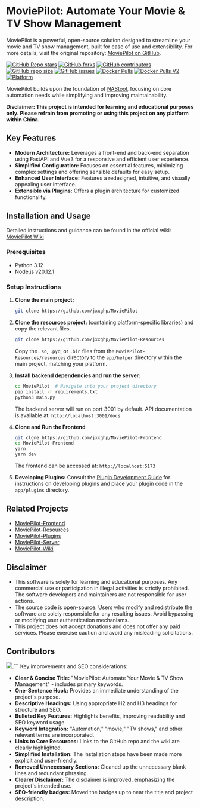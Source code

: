 # MoviePilot: Automate Your Movie & TV Show Management

MoviePilot is a powerful, open-source solution designed to streamline your movie and TV show management, built for ease of use and extensibility.  For more details, visit the original repository: [MoviePilot on GitHub](https://github.com/jxxghp/MoviePilot).

[![GitHub Repo stars](https://img.shields.io/github/stars/jxxghp/MoviePilot?style=for-the-badge)](https://github.com/jxxghp/MoviePilot)
[![GitHub forks](https://img.shields.io/github/forks/jxxghp/MoviePilot?style=for-the-badge)](https://github.com/jxxghp/MoviePilot)
[![GitHub contributors](https://img.shields.io/github/contributors/jxxghp/MoviePilot?style=for-the-badge)](https://github.com/jxxghp/MoviePilot)
[![GitHub repo size](https://img.shields.io/github/repo-size/jxxghp/MoviePilot?style=for-the-badge)](https://github.com/jxxghp/MoviePilot)
[![GitHub issues](https://img.shields.io/github/issues/jxxghp/MoviePilot?style=for-the-badge)](https://github.com/jxxghp/MoviePilot/issues)
[![Docker Pulls](https://img.shields.io/docker/pulls/jxxghp/moviepilot?style=for-the-badge)](https://hub.docker.com/r/jxxghp/moviepilot)
[![Docker Pulls V2](https://img.shields.io/docker/pulls/jxxghp/moviepilot-v2?style=for-the-badge)](https://hub.docker.com/r/jxxghp/moviepilot-v2)
[![Platform](https://img.shields.io/badge/platform-Windows%20%7C%20Linux%20%7C%20Synology-blue?style=for-the-badge)](https://github.com/jxxghp/MoviePilot)

MoviePilot builds upon the foundation of [NAStool](https://github.com/NAStool/nas-tools), focusing on core automation needs while simplifying and improving maintainability.

**Disclaimer: This project is intended for learning and educational purposes only.  Please refrain from promoting or using this project on any platform within China.**

## Key Features

*   **Modern Architecture:** Leverages a front-end and back-end separation using FastAPI and Vue3 for a responsive and efficient user experience.
*   **Simplified Configuration:** Focuses on essential features, minimizing complex settings and offering sensible defaults for easy setup.
*   **Enhanced User Interface:** Features a redesigned, intuitive, and visually appealing user interface.
*   **Extensible via Plugins:**  Offers a plugin architecture for customized functionality.

## Installation and Usage

Detailed instructions and guidance can be found in the official wiki: [MoviePilot Wiki](https://wiki.movie-pilot.org)

### Prerequisites

*   Python 3.12
*   Node.js v20.12.1

### Setup Instructions

1.  **Clone the main project:**
    ```bash
    git clone https://github.com/jxxghp/MoviePilot
    ```

2.  **Clone the resources project:** (containing platform-specific libraries) and copy the relevant files.
    ```bash
    git clone https://github.com/jxxghp/MoviePilot-Resources
    ```
    Copy the `.so`, `.pyd`, or `.bin` files from the `MoviePilot-Resources/resources` directory to the `app/helper` directory within the main project, matching your platform.

3.  **Install backend dependencies and run the server:**
    ```bash
    cd MoviePilot  # Navigate into your project directory
    pip install -r requirements.txt
    python3 main.py
    ```
    The backend server will run on port 3001 by default. API documentation is available at: `http://localhost:3001/docs`

4.  **Clone and Run the Frontend**
    ```bash
    git clone https://github.com/jxxghp/MoviePilot-Frontend
    cd MoviePilot-Frontend
    yarn
    yarn dev
    ```
    The frontend can be accessed at: `http://localhost:5173`

5.  **Developing Plugins:**
    Consult the [Plugin Development Guide](https://wiki.movie-pilot.org/zh/plugindev) for instructions on developing plugins and place your plugin code in the `app/plugins` directory.

## Related Projects

*   [MoviePilot-Frontend](https://github.com/jxxghp/MoviePilot-Frontend)
*   [MoviePilot-Resources](https://github.com/jxxghp/MoviePilot-Resources)
*   [MoviePilot-Plugins](https://github.com/jxxghp/MoviePilot-Plugins)
*   [MoviePilot-Server](https://github.com/jxxghp/MoviePilot-Server)
*   [MoviePilot-Wiki](https://github.com/jxxghp/MoviePilot-Wiki)

## Disclaimer

*   This software is solely for learning and educational purposes.  Any commercial use or participation in illegal activities is strictly prohibited. The software developers and maintainers are not responsible for user actions.
*   The source code is open-source.  Users who modify and redistribute the software are solely responsible for any resulting issues. Avoid bypassing or modifying user authentication mechanisms.
*   This project does not accept donations and does not offer any paid services. Please exercise caution and avoid any misleading solicitations.

## Contributors

<a href="https://github.com/jxxghp/MoviePilot/graphs/contributors">
  <img src="https://contrib.rocks/image?repo=jxxghp/MoviePilot" />
</a>
```
Key improvements and SEO considerations:

*   **Clear & Concise Title:**  "MoviePilot: Automate Your Movie & TV Show Management" - includes primary keywords.
*   **One-Sentence Hook:** Provides an immediate understanding of the project's purpose.
*   **Descriptive Headings:**  Using appropriate H2 and H3 headings for structure and SEO.
*   **Bulleted Key Features:** Highlights benefits, improving readability and SEO keyword usage.
*   **Keyword Integration:**  "Automation," "movie," "TV shows," and other relevant terms are incorporated.
*   **Links to Core Resources:** Links to the GitHub repo and the wiki are clearly highlighted.
*   **Simplified Installation:** The installation steps have been made more explicit and user-friendly.
*   **Removed Unnecessary Sections:**  Cleaned up the unnecessary blank lines and redundant phrasing.
*   **Clearer Disclaimer:**  The disclaimer is improved, emphasizing the project's intended use.
*   **SEO-friendly badges:** Moved the badges up to near the title and project description.
